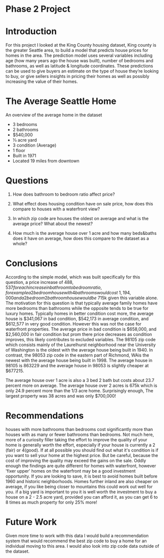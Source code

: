 # Phase 2 Project

# Introduction
For this project I looked at the King County housing dataset, King county is the greater Seattle area, to build a model that predicts house prices for homes in the area. The prediction model uses several variables including age (how many years ago the house was built), number of bedrooms and bathrooms, as well as latitude & longitude coordinates. These predictions can be used to give buyers an estimate on the type of house they’re looking to buy, or give sellers insights in pricing their homes as well as possibly increasing the value of their homes.

# The Average Seattle Home
An overview of the average home in the dataset
   - 3 bedrooms
   - 2 bathrooms
   - $540,000
   - ⅓ acre yard
   - 3 condition (Average)
   - 1 floor
   - Built in 1971
   - Located 19 miles from downtown

# Questions
1. How does bathroom to bedroom ratio affect price?

2. What effect does housing condition have on sale price, how does this compare to houses with a waterfront view?
3. In which zip code are houses the oldest on average and what is the average price? What about the newest?
4. How much is the average house over 1 acre and how many beds&baths does it have on average, how does this compare to the dataset as a whole?

# Conclusions
According to the simple model, which was built specifically for this question, a price increase of $488,537 for each increase in bathroom to bedroom ratio, for example a 2 bedroom house with 4 bathrooms would cost ~1,194,000 and a 2 bedroom 2 bathroom house would be ~$715k given this variable alone. The motivation for this question is that typically average family homes have more bedrooms than bathrooms while the opposite tends to be true for luxury homes. 
Typically homes in better condition cost more, the average house is $341,067 in bad condition, $542,173 in average condition, and $612,577 in very good condition. However this was not the case for waterfront properties. The average price in bad condition is $658,000, and $2,560,000 in fair condition but prom there price decreases as condition improves, this likely contributes to excluded variables.
 The 98105 zip code which consists mainly of the Laurelhurst neighborhood near the University of Washington is the oldest with the average house being built in 1940. In contrast, the 98053 zip code in the eastern part of Richmond, WAis the newest with the average house being built in 1998. The average house in 98105 is 863229 and the average house in 98053 is slightly cheaper at $677215.

The average house over 1 acre is also a 3 bed 2 bath but costs about 23.7 percent more on average. The average house over 2 acres is 675k which is only 24.9 percent more than the 1/3 acre home. Surprisingly enough, The largest property was 38 acres and was only $700,000!

# Recommendations
houses with more bathrooms than bedrooms cost significantly more than houses with as many or fewer bathrooms than bedrooms. Not much here, more of a curiosity filler
taking the effort to improve the quality of your home is generally worth the effort, especially if your house is currently a 2 (fair) or 4(good). If at all possible you should find out what it's condition is if you want to sell your home at the highest price. But be careful, because the cost of improving the quality may exceed the gains on the sale. Oddly enough the findings are quite different for homes with waterfront, however 'fixer upper' homes on the waterfront may be a good investment opportunity.
 If you are looking to save, it is best to avoid homes built before 1960 and historic neighborhoods. Homes further inland are also cheaper on average, if you like being closer to mountains this could work out well for you.
if a big yard is important to you it is well worth the investment to buy a house on a 2 - 2.5 acre yard, provided you can afford it, as you can get 6 to 8 times as much property for only 25% more!

# Future Work
Given more time to work with this data I would build a recommendation system that would recommend the best zip code to buy a home for an individual moving to this area. I would also look into zip code data outside of the dataset.
